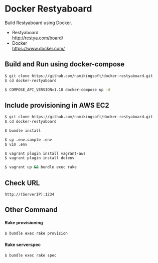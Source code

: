 Docker Restyaboard
==============================

Build Restyaboard using Docker.

* Restyaboard  
  http://restya.com/board/
* Docker  
  https://www.docker.com/


Build and Run using docker-compose
------------------------------

``` bash
$ git clone https://github.com/namikingsoft/docker-restyaboard.git
$ cd docker-restyaboard

$ COMPOSE_API_VERSION=1.18 docker-compose up -d
```


Include provisioning in AWS EC2
------------------------------

```bash
$ git clone https://github.com/namikingsoft/docker-restyaboard.git
$ cd docker-restyaboard

$ bundle install

$ cp .env.sample .env
$ vim .env

$ vagrant plugin install vagrant-aws
$ vagrant plugin install dotenv

$ vagrant up && bundle exec rake
```


Check URL
------------------------------

```
http://(ServerIP):1234
```


Other Command
------------------------------

#### Rake provisioning

```bash
$ bundle exec rake provision
```

#### Rake serverspec 

```bash
$ bundle exec rake spec
```
